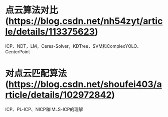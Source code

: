 # 点云算法对比(https://blog.csdn.net/nh54zyt/article/details/113375623)
ICP、NDT，LM，Ceres-Solver，KDTree，SVM和ComplexYOLO、CenterPoint

# 对点云匹配算法(https://blog.csdn.net/shoufei403/article/details/102972842)
ICP、PL-ICP、NICP和IMLS-ICP的理解